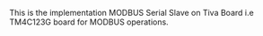 This is the implementation MODBUS Serial Slave on Tiva Board i.e TM4C123G board for MODBUS operations.
